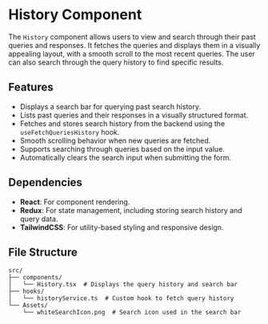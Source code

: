 # History Component

The `History` component allows users to view and search through their past queries and responses. It fetches the queries and displays them in a visually appealing layout, with a smooth scroll to the most recent queries. The user can also search through the query history to find specific results.

## Features

- Displays a search bar for querying past search history.
- Lists past queries and their responses in a visually structured format.
- Fetches and stores search history from the backend using the `useFetchQueriesHistory` hook.
- Smooth scrolling behavior when new queries are fetched.
- Supports searching through queries based on the input value.
- Automatically clears the search input when submitting the form.

## Dependencies

- **React**: For component rendering.
- **Redux**: For state management, including storing search history and query data.
- **TailwindCSS**: For utility-based styling and responsive design.

## File Structure

```plaintext
src/
├── components/
│   └── History.tsx  # Displays the query history and search bar
├── hooks/
│   └── historyService.ts  # Custom hook to fetch query history
└── Assets/
    └── whiteSearchIcon.png  # Search icon used in the search bar

